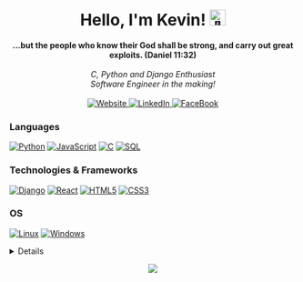 <h1 align="center">Hello, I'm Kevin! <img src="https://github-production-user-asset-6210df.s3.amazonaws.com/24524555/238178097-766d336d-b87d-44ba-807c-c51de2bc6b4d.gif" width="28px" alt="👋"></h1>

<p align="center">
    <b>...but the people who know their God shall be strong, and carry out great exploits. (Daniel 11:32)</b><br><br>
    <i>
        C, Python and Django Enthusiast<br>
        Software Engineer in the making!<br>
    </i><br>
     <a href="https://kevinwakhisi.info/">
    <img src="https://img.shields.io/badge/Website-blue?style=flat-square&logo=github" alt="Website">
</a>
    </a>
    <a href="https://www.linkedin.com/in/kevin-w-882392258/">
        <img src="https://img.shields.io/badge/LinkedIn-blue?style=flat-square&logo=linkedin" alt="LinkedIn">
    </a>
    <a href="https://www.facebook.com/kevin.wakhisi.50">
        <img src="https://img.shields.io/badge/Facebook-blue?style=flat-square&logo=facebook" alt="FaceBook">
    </a>
</p>

### Languages

[![Python](https://img.shields.io/badge/python-black?style=for-the-badge&logo=python)](https://github.com/K-waks)
[![JavaScript](https://img.shields.io/badge/javascript-black?style=for-the-badge&logo=javascript)](https://github.com/K-waks)
[![C](https://img.shields.io/badge/c-black?style=for-the-badge&logo=c)](https://github.com/K-waks)
[![SQL](https://img.shields.io/badge/sql-black?style=for-the-badge&logo=mysql)](https://github.com/K-waks)

### Technologies & Frameworks

[![Django](https://img.shields.io/badge/django-black?style=for-the-badge&logo=django)](https://github.com/K-waks)
[![React](https://img.shields.io/badge/react-black?style=for-the-badge&logo=react)](https://github.com/K-waks)
[![HTML5](https://img.shields.io/badge/html5-black?style=for-the-badge&logo=html5)](https://github.com/K-waks)
[![CSS3](https://img.shields.io/badge/css3-black?style=for-the-badge&logo=css3)](https://github.com/K-waks)

### OS

[![Linux](https://img.shields.io/badge/linux-black?style=for-the-badge&logo=Linux)](https://github.com/K-waks)
[![Windows](https://img.shields.io/badge/Windows-black?style=for-the-badge&logo=Windows)](https://github.com/K-waks)

<details>
<p align="center">
  <a href="https://github.com/K-waks">
    <img src="http://github-profile-summary-cards.vercel.app/api/cards/profile-details?username=K-waks&theme=transparent" />
  </a>
  <a href="https://github.com/K-waks">
    <img src="https://github-readme-streak-stats.herokuapp.com/?user=K-waks&hide_border=true&card_width=338&theme=transparent" />
  </a>
  <a href="https://github.com/K-waks">
    <img src="http://github-profile-summary-cards.vercel.app/api/cards/stats?username=K-waks&theme=transparent" />
  </a>
  <a href="https://github.com/K-waks">
    <img src="https://github-readme-stats.vercel.app/api/top-langs/?username=K-waks&langs_count=10&exclude_repo=&hide=jupyter%20notebook,vim%20script,cmake,makefile,batchfile,emacs%20lisp,css,html&layout=default&card_width=699&hide_border=true&theme=transparent" />
  </a>
</p>
</details>

<p align="center">
  <a href="https://github.com/K-waks">
    <img src="https://komarev.com/ghpvc/?username=K-waks&color=blue&style=flat)" />
  </a>
</p>
<!--

- 🔭 I’m currently working on ...
- 🌱 I’m currently learning ...
- 👯 I’m looking to collaborate on ...
- 🤔 I’m looking for help with ...
- 💬 Ask me about ...
- 📫 How to reach me: ...
- 😄 Pronouns: ...
- ⚡ Fun fact: ...
  -->

